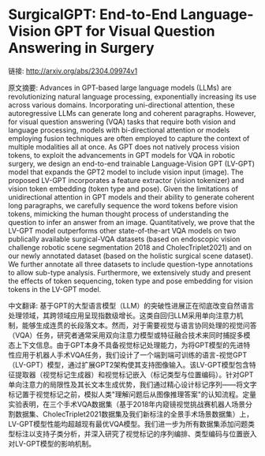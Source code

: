 # SurgicalGPT: End-to-End Language-Vision GPT for Visual Question Answering in Surgery

链接: http://arxiv.org/abs/2304.09974v1

原文摘要:
Advances in GPT-based large language models (LLMs) are revolutionizing
natural language processing, exponentially increasing its use across various
domains. Incorporating uni-directional attention, these autoregressive LLMs can
generate long and coherent paragraphs. However, for visual question answering
(VQA) tasks that require both vision and language processing, models with
bi-directional attention or models employing fusion techniques are often
employed to capture the context of multiple modalities all at once. As GPT does
not natively process vision tokens, to exploit the advancements in GPT models
for VQA in robotic surgery, we design an end-to-end trainable Language-Vision
GPT (LV-GPT) model that expands the GPT2 model to include vision input (image).
The proposed LV-GPT incorporates a feature extractor (vision tokenizer) and
vision token embedding (token type and pose). Given the limitations of
unidirectional attention in GPT models and their ability to generate coherent
long paragraphs, we carefully sequence the word tokens before vision tokens,
mimicking the human thought process of understanding the question to infer an
answer from an image. Quantitatively, we prove that the LV-GPT model
outperforms other state-of-the-art VQA models on two publically available
surgical-VQA datasets (based on endoscopic vision challenge robotic scene
segmentation 2018 and CholecTriplet2021) and on our newly annotated dataset
(based on the holistic surgical scene dataset). We further annotate all three
datasets to include question-type annotations to allow sub-type analysis.
Furthermore, we extensively study and present the effects of token sequencing,
token type and pose embedding for vision tokens in the LV-GPT model.

中文翻译:
基于GPT的大型语言模型（LLM）的突破性进展正在彻底改变自然语言处理领域，其跨领域应用呈现指数级增长。这类自回归LLM采用单向注意力机制，能够生成连贯的长段落文本。然而，对于需要视觉与语言协同处理的视觉问答（VQA）任务，研究者通常采用双向注意力模型或特征融合技术来同时捕捉多模态上下文信息。由于GPT本身不具备视觉标记处理能力，为将GPT模型的先进特性应用于机器人手术VQA任务，我们设计了一个端到端可训练的语言-视觉GPT（LV-GPT）模型，通过扩展GPT2架构使其支持图像输入。该LV-GPT模型包含特征提取器（视觉标记生成器）和视觉标记嵌入（标记类型与位置编码）。针对GPT单向注意力的局限性及其长文本生成优势，我们通过精心设计标记序列——将文字标记置于视觉标记之前，模拟人类"理解问题后从图像推理答案"的认知流程。定量实验表明，在三个手术VQA数据集（基于2018年内窥镜视觉挑战赛机器人场景分割数据集、CholecTriplet2021数据集及我们新标注的全景手术场景数据集）上，LV-GPT模型性能均超越现有最优VQA模型。我们进一步为所有数据集添加问题类型标注以支持子类分析，并深入研究了视觉标记的序列编排、类型编码与位置嵌入对LV-GPT模型的影响机制。

